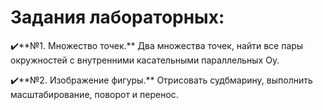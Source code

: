 # Задания лабораторных:

✔️**№1. Множество точек.** Два множества точек, найти все пары окружностей с внутренними касательными параллельных Oy.

✔️**№2. Изображение фигуры.** Отрисовать судбмарину, выполнить масштабирование, поворот и перенос.

